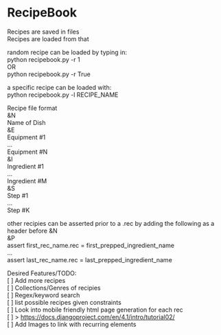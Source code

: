 # RecipeBook
Recipes are saved in files<br/>
Recipes are loaded from that<br/>

random recipe can be loaded by typing in:<br/>
python recipebook.py -r 1<br/>
OR<br/>
python recipebook.py -r True<br/>

a specific recipe can be loaded with:<br/>
python recipebook.py -l RECIPE_NAME<br/>

Recipe file format<br/>
&N<br/>
Name of Dish<br/>
&E<br/>
Equipment #1<br/>
...<br/>
Equipment #N<br/>
&I<br/>
Ingredient #1<br/>
...<br/>
Ingredient #M<br/>
&S<br/>
Step #1<br/>
...<br/>
Step #K<br/>

other recipies can be asserted prior to a .rec by adding the following as a header before &N <br/>
&P<br/>
assert first_rec_name.rec = first_prepped_ingredient_name<br/>
...<br/>
assert last_rec_name.rec = last_prepped_ingredient_name<br/>

Desired Features/TODO:<br/>
[ ] Add more recipes<br/>
[ ] Collections/Genres of recipies<br/>
[ ] Regex/keyword search<br/>
[ ] list possible recipes given constraints<br/>
[ ] Look into mobile friendly html page generation for each rec<br/>
[ ] > https://docs.djangoproject.com/en/4.1/intro/tutorial02/ <br/>
[ ] Add Images to link with recurring elements<br/>
